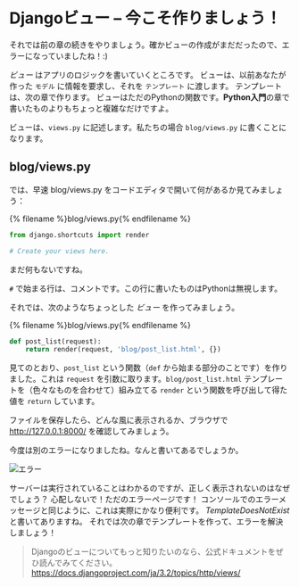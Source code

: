 # Djangoビュー – 今こそ作りましょう！

それでは前の章の続きをやりましょう。確かビューの作成がまだだったので、エラーになっていましたね！:)

*ビュー* はアプリのロジックを書いていくところです。 ビューは、以前あなたが作った `モデル` に情報を要求し、それを `テンプレート` に渡します。 テンプレートは、次の章で作ります。 ビューはただのPythonの関数です。**Python入門**の章で書いたものよりもちょっと複雑なだけですよ。

ビューは、`views.py` に記述します。私たちの場合 `blog/views.py` に書くことになります。

## blog/views.py

では、早速 blog/views.py をコードエディタで開いて何があるか見てみましょう：

{% filename %}blog/views.py{% endfilename %}

```python
from django.shortcuts import render

# Create your views here.
```

まだ何もないですね。

`#` で始まる行は、コメントです。この行に書いたものはPythonは無視します。

それでは、次のようなちょっとした *ビュー* を作ってみましょう。

{% filename %}blog/views.py{% endfilename %}

```python
def post_list(request):
    return render(request, 'blog/post_list.html', {})
```

見てのとおり、`post_list` という関数（`def` から始まる部分のことです）を作りました。これは `request` を引数に取ります。`blog/post_list.html` テンプレートを（色々なものを合わせて）組み立てる `render` という関数を呼び出して得た値を `return` しています。

ファイルを保存したら、どんな風に表示されるか、ブラウザで http://127.0.0.1:8000/ を確認してみましょう。

今度は別のエラーになりましたね。なんと書いてあるでしょうか。

![エラー](images/error.png)

サーバーは実行されていることはわかるのですが、正しく表示されないのはなぜでしょう？ 心配しないで！ただのエラーページです！ コンソールでのエラーメッセージと同じように、これは実際にかなり便利です。 *TemplateDoesNotExist* と書いてありますね。 それでは次の章でテンプレートを作って、エラーを解決しましょう！

> Djangoのビューについてもっと知りたいのなら、公式ドキュメントをぜひ読んでみてください。 https://docs.djangoproject.com/ja/3.2/topics/http/views/
